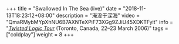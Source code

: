 +++
title = "Swallowed In The Sea (live)"
date = "2018-11-13T18:23:12+08:00"
description = "淹没于深海"
video = "QmaRMybMYpXhNU6B7AXNTeXPiF73XGg9ZJiU45XDKTFyit"
info = "[*Twisted Logic Tour*](https://en.wikipedia.org/wiki/Twisted_Logic_Tour) (Toronto, Canada, 22–23 March 2006)"
tags = ["coldplay"]
weight = 8
+++
